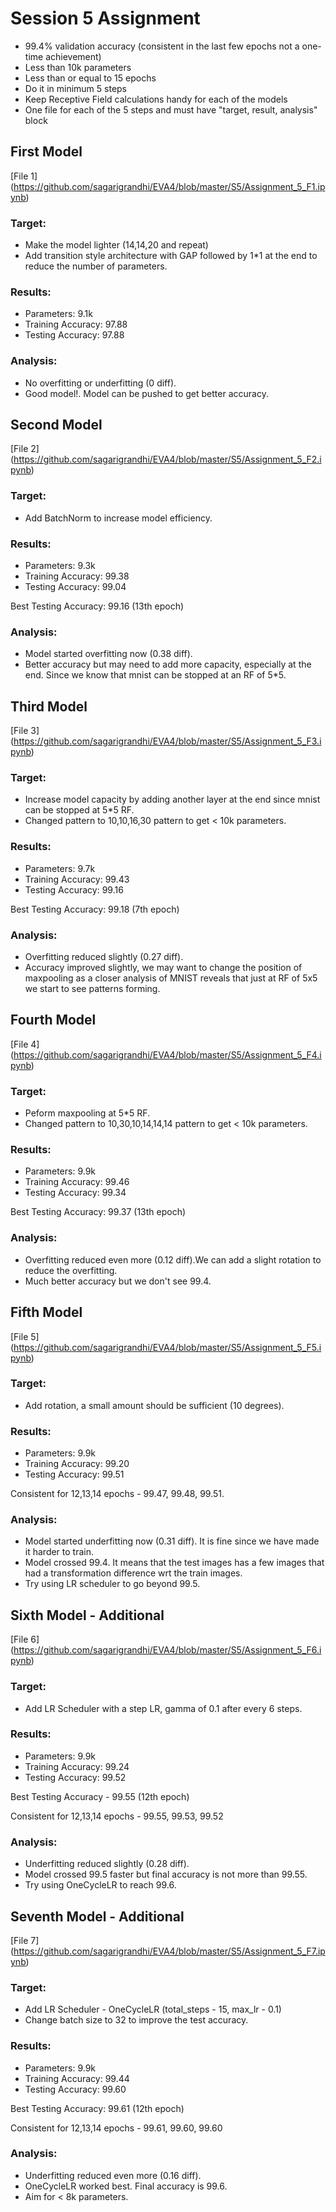 # Session 5 Assignment

* 99.4% validation accuracy (consistent in the last few epochs not a one-time achievement)
* Less than 10k parameters
* Less than or equal to 15 epochs
* Do it in minimum 5 steps
* Keep Receptive Field calculations handy for each of the models
* One file for each of the 5 steps and must have "target, result, analysis" block

## First Model

[File 1] (https://github.com/sagarigrandhi/EVA4/blob/master/S5/Assignment_5_F1.ipynb)

### Target:
* Make the model lighter (14,14,20 and repeat)
* Add transition style architecture with GAP followed by 1*1 at the end to reduce the number of parameters.
 
### Results:
* Parameters: 9.1k
* Training Accuracy: 97.88
* Testing Accuracy: 97.88

### Analysis:
* No overfitting or underfitting (0 diff).
* Good model!. Model can be pushed to get better accuracy.

## Second Model

[File 2] (https://github.com/sagarigrandhi/EVA4/blob/master/S5/Assignment_5_F2.ipynb)

### Target:
* Add BatchNorm to increase model efficiency.
 
### Results:
* Parameters: 9.3k
* Training Accuracy: 99.38
* Testing Accuracy: 99.04

Best Testing Accuracy: 99.16 (13th epoch)

### Analysis:
* Model started overfitting now (0.38 diff). 
* Better accuracy but may need to add more capacity, especially at the end. Since we know that mnist can be stopped at an RF of 5*5.

## Third Model

[File 3] (https://github.com/sagarigrandhi/EVA4/blob/master/S5/Assignment_5_F3.ipynb)

### Target:
* Increase model capacity by adding another layer at the end since mnist can be stopped at 5*5 RF. 
* Changed pattern to 10,10,16,30 pattern to get < 10k parameters.
 
### Results:
* Parameters: 9.7k 
* Training Accuracy: 99.43
* Testing Accuracy: 99.16

Best Testing Accuracy: 99.18 (7th epoch)

### Analysis:
* Overfitting reduced slightly (0.27 diff). 
* Accuracy improved slightly, we may want to change the position of maxpooling as a closer analysis of MNIST reveals that just at RF of 5x5 we start to see patterns forming. 

## Fourth Model

[File 4] (https://github.com/sagarigrandhi/EVA4/blob/master/S5/Assignment_5_F4.ipynb)

### Target: 
* Peform maxpooling at 5*5 RF.
* Changed pattern to 10,30,10,14,14,14 pattern to get < 10k parameters.
 
### Results:
* Parameters: 9.9k
* Training Accuracy: 99.46
* Testing Accuracy: 99.34

Best Testing Accuracy: 99.37 (13th epoch)

### Analysis:
* Overfitting reduced even more (0.12 diff).We can add a slight rotation to reduce the overfitting.
* Much better accuracy but we don't see 99.4.

## Fifth Model

[File 5] (https://github.com/sagarigrandhi/EVA4/blob/master/S5/Assignment_5_F5.ipynb)

### Target:
* Add rotation, a small amount should be sufficient (10 degrees).
 
### Results:
* Parameters: 9.9k
* Training Accuracy: 99.20
* Testing Accuracy: 99.51

Consistent for 12,13,14 epochs - 99.47, 99.48, 99.51.

### Analysis:
* Model started underfitting now (0.31 diff). It is fine since we have made it harder to train.
* Model crossed 99.4. It means that the test images has a few images that had a transformation difference wrt the train images. 
* Try using LR scheduler to go beyond 99.5.

## Sixth Model - Additional

[File 6] (https://github.com/sagarigrandhi/EVA4/blob/master/S5/Assignment_5_F6.ipynb)

### Target:
* Add LR Scheduler with a step LR, gamma of 0.1 after every 6 steps.
 
### Results:
* Parameters: 9.9k
* Training Accuracy: 99.24
* Testing Accuracy: 99.52

Best Testing Accuracy - 99.55 (12th epoch)

Consistent for 12,13,14 epochs - 99.55, 99.53, 99.52

### Analysis:
* Underfitting reduced slightly (0.28 diff).
* Model crossed 99.5 faster but final accuracy is not more than 99.55.
* Try using OneCycleLR to reach 99.6.

## Seventh Model - Additional

[File 7] (https://github.com/sagarigrandhi/EVA4/blob/master/S5/Assignment_5_F7.ipynb)

### Target:
* Add LR Scheduler - OneCycleLR (total_steps - 15, max_lr - 0.1)
* Change batch size to 32 to improve the test accuracy.
 
### Results:
* Parameters: 9.9k
* Training Accuracy: 99.44
* Testing Accuracy: 99.60

Best Testing Accuracy: 99.61 (12th epoch)

Consistent for 12,13,14 epochs - 99.61, 99.60, 99.60

### Analysis:
* Underfitting reduced even more (0.16 diff).
* OneCycleLR worked best. Final accuracy is 99.6.
* Aim for < 8k parameters.
